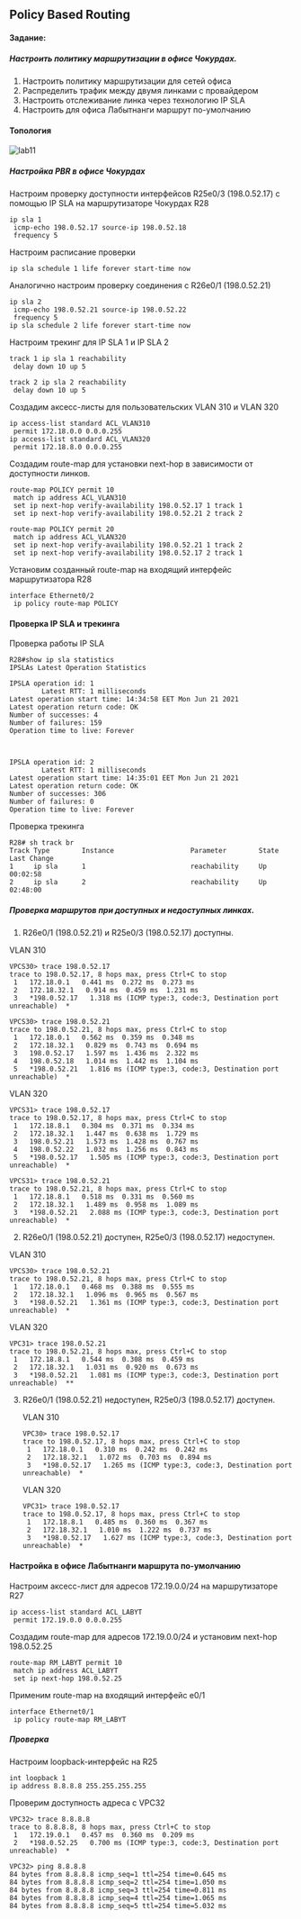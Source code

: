 ## Policy Based Routing

#### Задание:

##### Настроить политику маршрутизации в офисе Чокурдах.

1. Настроить политику маршрутизации для сетей офиса
2. Распределить трафик между двумя линками с провайдером
3. Настроить отслеживание линка через технологию IP SLA
4. Настроить для офиса Лабытнанги маршрут по-умолчанию



#### Топология

![lab11](lab11.jpg)

##### Настройка PBR в офисе Чокурдах

Настроим проверку доступности интерфейсов R25e0/3 (198.0.52.17) c помощью IP SLA на маршрутизаторе Чокурдах R28



```
ip sla 1
 icmp-echo 198.0.52.17 source-ip 198.0.52.18
 frequency 5
```

Настроим расписание проверки

`ip sla schedule 1 life forever start-time now`

Аналогично настроим проверку соединения с R26e0/1 (198.0.52.21)

```
ip sla 2
 icmp-echo 198.0.52.21 source-ip 198.0.52.22
 frequency 5
ip sla schedule 2 life forever start-time now
```

Настроим трекинг для IP SLA 1 и IP SLA 2

```
track 1 ip sla 1 reachability
 delay down 10 up 5
 
track 2 ip sla 2 reachability
 delay down 10 up 5
```

Создадим аксесс-листы для пользовательских VLAN 310 и VLAN 320

```
ip access-list standard ACL_VLAN310
 permit 172.18.0.0 0.0.0.255
ip access-list standard ACL_VLAN320
 permit 172.18.8.0 0.0.0.255
```

Создадим route-map для установки next-hop в зависимости от доступности линков.

```
route-map POLICY permit 10
 match ip address ACL_VLAN310
 set ip next-hop verify-availability 198.0.52.17 1 track 1
 set ip next-hop verify-availability 198.0.52.21 2 track 2

route-map POLICY permit 20
 match ip address ACL_VLAN320
 set ip next-hop verify-availability 198.0.52.21 1 track 2
 set ip next-hop verify-availability 198.0.52.17 2 track 1
```

Установим созданный route-map  на входящий интерфейс маршрутизатора R28

```
interface Ethernet0/2
 ip policy route-map POLICY
```



#### Проверка IP SLA и трекинга

Проверка работы IP SLA

```
R28#show ip sla statistics
IPSLAs Latest Operation Statistics

IPSLA operation id: 1
        Latest RTT: 1 milliseconds
Latest operation start time: 14:34:58 EET Mon Jun 21 2021
Latest operation return code: OK
Number of successes: 4
Number of failures: 159
Operation time to live: Forever



IPSLA operation id: 2
        Latest RTT: 1 milliseconds
Latest operation start time: 14:35:01 EET Mon Jun 21 2021
Latest operation return code: OK
Number of successes: 306
Number of failures: 0
Operation time to live: Forever
```

Проверка трекинга

```
R28# sh track br
Track Type        Instance                   Parameter        State Last Change
1     ip sla      1                          reachability     Up    00:02:58
2     ip sla      2                          reachability     Up    02:48:00
```

##### Проверка маршрутов при доступных и недоступных линках.

1. R26e0/1 (198.0.52.21) и R25e0/3 (198.0.52.17) доступны.

VLAN 310

```
VPCS30> trace 198.0.52.17
trace to 198.0.52.17, 8 hops max, press Ctrl+C to stop
 1   172.18.0.1   0.441 ms  0.272 ms  0.273 ms
 2   172.18.32.1   0.914 ms  0.459 ms  1.231 ms
 3   *198.0.52.17   1.318 ms (ICMP type:3, code:3, Destination port unreachable)  *
```

```
VPCS30> trace 198.0.52.21
trace to 198.0.52.21, 8 hops max, press Ctrl+C to stop
 1   172.18.0.1   0.562 ms  0.359 ms  0.348 ms
 2   172.18.32.1   0.829 ms  0.743 ms  0.694 ms
 3   198.0.52.17   1.597 ms  1.436 ms  2.322 ms
 4   198.0.52.18   1.014 ms  1.442 ms  1.104 ms
 5   *198.0.52.21   1.816 ms (ICMP type:3, code:3, Destination port unreachable)  *
```

VLAN 320

```
VPCS31> trace 198.0.52.17
trace to 198.0.52.17, 8 hops max, press Ctrl+C to stop
 1   172.18.8.1   0.304 ms  0.371 ms  0.334 ms
 2   172.18.32.1   1.447 ms  0.638 ms  1.729 ms
 3   198.0.52.21   1.573 ms  1.428 ms  0.767 ms
 4   198.0.52.22   1.032 ms  1.256 ms  0.843 ms
 5   *198.0.52.17   1.505 ms (ICMP type:3, code:3, Destination port unreachable)  *
```

```
VPCS31> trace 198.0.52.21
trace to 198.0.52.21, 8 hops max, press Ctrl+C to stop
 1   172.18.8.1   0.518 ms  0.331 ms  0.560 ms
 2   172.18.32.1   1.489 ms  0.958 ms  1.089 ms
 3   *198.0.52.21   2.088 ms (ICMP type:3, code:3, Destination port unreachable)  *
```

2. R26e0/1 (198.0.52.21) доступен, R25e0/3 (198.0.52.17) недоступен.

VLAN 310

```
VPCS30> trace 198.0.52.21
trace to 198.0.52.21, 8 hops max, press Ctrl+C to stop
 1   172.18.0.1   0.468 ms  0.388 ms  0.555 ms
 2   172.18.32.1   1.096 ms  0.965 ms  0.567 ms
 3   *198.0.52.21   1.361 ms (ICMP type:3, code:3, Destination port unreachable)  *
```

VLAN 320

```
VPC31> trace 198.0.52.21
trace to 198.0.52.21, 8 hops max, press Ctrl+C to stop
 1   172.18.8.1   0.544 ms  0.308 ms  0.459 ms
 2   172.18.32.1   1.031 ms  0.920 ms  0.673 ms
 3   *198.0.52.21   1.081 ms (ICMP type:3, code:3, Destination port unreachable)  **
```

3. R26e0/1 (198.0.52.21) недоступен, R25e0/3 (198.0.52.17) доступен.

   VLAN 310

   ```
   VPC30> trace 198.0.52.17
   trace to 198.0.52.17, 8 hops max, press Ctrl+C to stop
    1   172.18.0.1   0.310 ms  0.242 ms  0.242 ms
    2   172.18.32.1   1.072 ms  0.703 ms  0.894 ms
    3   *198.0.52.17   1.265 ms (ICMP type:3, code:3, Destination port unreachable)  *
   ```

   VLAN 320

   ```
   VPC31> trace 198.0.52.17
   trace to 198.0.52.17, 8 hops max, press Ctrl+C to stop
    1   172.18.8.1   0.485 ms  0.360 ms  0.367 ms
    2   172.18.32.1   1.010 ms  1.222 ms  0.737 ms
    3   *198.0.52.17   1.627 ms (ICMP type:3, code:3, Destination port unreachable)  *
   ```



#### Настройка в офисе Лабытнанги маршрута по-умолчанию

Настроим аксесс-лист для адресов 172.19.0.0/24 на маршрутизаторе R27

```
ip access-list standard ACL_LABYT
 permit 172.19.0.0 0.0.0.255
```

Создадим route-map для адресов 172.19.0.0/24 и установим next-hop 198.0.52.25

```
route-map RM_LABYT permit 10
 match ip address ACL_LABYT
 set ip next-hop 198.0.52.25
```

Применим route-map на входящий интерфейс e0/1

```
interface Ethernet0/1
 ip policy route-map RM_LABYT
```

##### Проверка

Настроим loopback-интерфейс на R25

```
int loopback 1
ip address 8.8.8.8 255.255.255.255
```

Проверим доступность адреса с VPC32

```
VPC32> trace 8.8.8.8
trace to 8.8.8.8, 8 hops max, press Ctrl+C to stop
 1   172.19.0.1   0.457 ms  0.360 ms  0.209 ms
 2   *198.0.52.25   0.700 ms (ICMP type:3, code:3, Destination port unreachable)  *
```

```
VPC32> ping 8.8.8.8
84 bytes from 8.8.8.8 icmp_seq=1 ttl=254 time=0.645 ms
84 bytes from 8.8.8.8 icmp_seq=2 ttl=254 time=1.050 ms
84 bytes from 8.8.8.8 icmp_seq=3 ttl=254 time=0.811 ms
84 bytes from 8.8.8.8 icmp_seq=4 ttl=254 time=1.065 ms
84 bytes from 8.8.8.8 icmp_seq=5 ttl=254 time=5.032 ms
```

